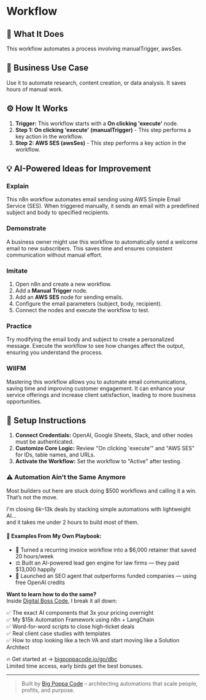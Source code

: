 # Workflow

## 🚀 What It Does
This workflow automates a process involving manualTrigger, awsSes.

## 💼 Business Use Case
Use it to automate research, content creation, or data analysis. It saves hours of manual work.

## ⚙️ How It Works
1.  **Trigger:** This workflow starts with a **On clicking 'execute'** node.
2. **Step 1: On clicking 'execute' (manualTrigger)** - This step performs a key action in the workflow.
3. **Step 2: AWS SES (awsSes)** - This step performs a key action in the workflow.

## 💡 AI-Powered Ideas for Improvement
### Explain
This n8n workflow automates email sending using AWS Simple Email Service (SES). When triggered manually, it sends an email with a predefined subject and body to specified recipients.

### Demonstrate
A business owner might use this workflow to automatically send a welcome email to new subscribers. This saves time and ensures consistent communication without manual effort.

### Imitate
1. Open n8n and create a new workflow.
2. Add a **Manual Trigger** node.
3. Add an **AWS SES** node for sending emails.
4. Configure the email parameters (subject, body, recipient).
5. Connect the nodes and execute the workflow to test.

### Practice
Try modifying the email body and subject to create a personalized message. Execute the workflow to see how changes affect the output, ensuring you understand the process.

### WIIFM
Mastering this workflow allows you to automate email communications, saving time and improving customer engagement. It can enhance your service offerings and increase client satisfaction, leading to more business opportunities.

## 🔧 Setup Instructions
1. **Connect Credentials:** OpenAI, Google Sheets, Slack, and other nodes must be authenticated.
2. **Customize Core Logic:** Review "On clicking 'execute'" and "AWS SES" for IDs, table names, and URLs.
3. **Activate the Workflow:** Set the workflow to "Active" after testing.

### ⚠️ Automation Ain’t the Same Anymore

Most builders out here are stuck doing $500 workflows and calling it a win.  
That’s not the move.  

I'm closing $6k–$13k deals by stacking simple automations with lightweight AI...  
and it takes me under 2 hours to build most of them.

#### 🧠 Examples From My Own Playbook:
- 🔁 Turned a recurring invoice workflow into a $6,000 retainer that saved 20 hours/week  
- ⚖️ Built an AI-powered lead gen engine for law firms — they paid $13,000 happily  
- 🚀 Launched an SEO agent that outperforms funded companies — using free OpenAI credits  

**Want to learn how to do the same?**  
Inside [Digital Boss Code](https://bigpoppacode.io/go/dbc), I break it all down:

✅ The exact AI components that 3x your pricing overnight  
✅ My $15k Automation Framework using n8n + LangChain  
✅ Word-for-word scripts to close high-ticket deals  
✅ Real client case studies with templates  
✅ How to stop looking like a tech VA and start moving like a Solution Architect  

🔥 Get started at → [bigpoppacode.io/go/dbc](https://bigpoppacode.io/go/dbc)  
Limited time access, early birds get the best bonuses.

---
> Built by [Big Poppa Code](https://bigpoppacode.io) – architecting automations that scale people, profits, and purpose.
